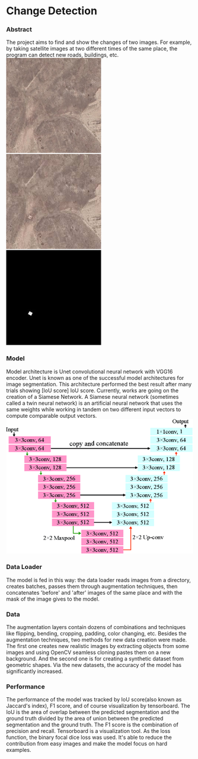 # Change Detection
### Abstract
The project aims to find and show the changes of two images. For example, by taking satellite images at two different times of the same place, 
the program can detect new roads, buildings, etc. 
![A](https://github.com/Dav00Arm/Change_Detection_Post/blob/main/images/A2.jpg)
![B](https://github.com/Dav00Arm/Change_Detection_Post/blob/main/images/B2.jpg)
![OUT](https://github.com/Dav00Arm/Change_Detection_Post/blob/main/images/OUT2.jpg)


### Model
Model architecture is Unet convolutional neural network with VGG16 encoder. 
Unet is known as one of the successful model architectures for image segmentation.
This architecture performed the best result after many trials showing [IoU score] IoU score. 
Currently, works are going on the creation of a Siamese Network.
A Siamese neural network (sometimes called a twin neural network) is an artificial neural network that uses the same weights while working in tandem on two different input vectors to compute comparable output vectors.
![architecture](https://github.com/Dav00Arm/Change_Detection_Post/blob/main/images/architecture.jpg)


### Data Loader
The model is fed in this way: the data loader reads images from a directory, creates batches,
passes them through augmentation techniques, then concatenates 'before' and 'after' images of the same place and with the mask of the image gives to the model.

### Data
The augmentation layers contain dozens of combinations and techniques like flipping, bending, cropping, padding, color changing, etc.
Besides the augmentation techniques, two methods for new data creation were made. 
The first one creates new realistic images by extracting objects from some images and using OpenCV seamless cloning pastes them on a new background. And the second one is for creating a synthetic dataset from geometric shapes. 
Via the new datasets, the accuracy of the model has significantly increased. 

### Performance
The performance of the model was tracked by IoU score(also known as Jaccard's index), F1 score, and of course visualization by tensorboard. 
The IoU is the area of overlap between the predicted segmentation and the ground truth divided by the area of union between the predicted segmentation and the ground truth. 
The F1 score is the combination of precision and recall.  Tensorboard is a visualization tool. 
As the loss function, the binary focal dice loss was used. It's able to reduce the contribution from easy images and make the model focus on hard examples. 
